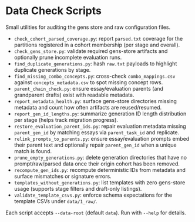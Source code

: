 # Data Check Scripts

Small utilities for auditing the gens store and raw configuration files.

- `check_cohort_parsed_coverage.py`: report `parsed.txt` coverage for the partitions registered in a cohort membership (per stage and overall).
- `check_gens_store.py`: validate required gens-store artifacts and optionally prune incomplete evaluation runs.
- `find_duplicate_generations.py`: hash `raw.txt` payloads to highlight duplicate generations by stage.
- `find_missing_combo_concepts.py`: cross-check `combo_mappings.csv` against `concepts_metadata.csv` to spot missing concept rows.
- `parent_chain_check.py`: ensure essay/evaluation parents (and grandparent drafts) exist with readable metadata.
- `report_metadata_health.py`: surface gens-store directories missing metadata and count how often artifacts are reused/resumed.
- `report_gen_id_lengths.py`: summarize generation ID length distribution per stage (helps track migration progress).
- `restore_evaluation_parent_ids.py`: repair evaluation metadata missing `parent_gen_id` by matching essays via `parent_task_id` and replicate.
- `relink_prompts_to_parents.py`: ensure essay/evaluation prompts embed their parent text and optionally repair `parent_gen_id` when a unique match is found.
- `prune_empty_generations.py`: delete generation directories that have no prompt/raw/parsed data once their origin cohort has been removed.
- `recompute_gen_ids.py`: recompute deterministic IDs from metadata and surface mismatches or signature errors.
- `templates_without_generations.py`: list templates with zero gens-store usage (supports stage filters and draft-only listings).
- `validate_template_csvs.py`: enforce schema expectations for the template CSVs under `data/1_raw/`.

Each script accepts `--data-root` (default `data`). Run with `--help` for details.
